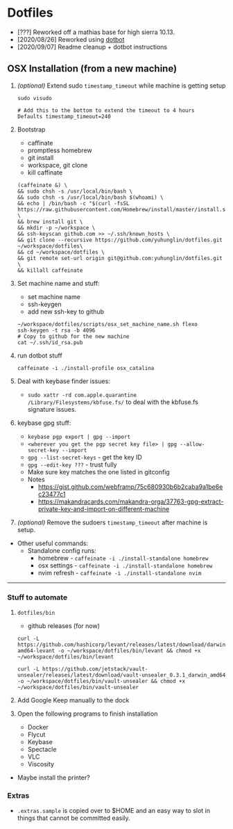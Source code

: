 # Dotfiles

* [???] Reworked off a mathias base for high sierra 10.13.
* [2020/08/26] Reworked using [dotbot](https://github.com/anishathalye/dotbot)
* [2020/09/07] Readme cleanup + dotbot instructions

## OSX Installation (from a new machine)

1. _(optional)_ Extend sudo `timestamp_timeout` while machine is getting setup
    ```
    sudo visudo

    # Add this to the bottom to extend the timeout to 4 hours
    Defaults timestamp_timeout=240
    ```

1. Bootstrap
    * caffinate
    * promptless homebrew
    * git install
    * workspace, git clone
    * kill caffinate
    ```
   (caffeinate &) \
   && sudo chsh -s /usr/local/bin/bash \
   && sudo chsh -s /usr/local/bin/bash $(whoami) \
   && echo | /bin/bash -c "$(curl -fsSL https://raw.githubusercontent.com/Homebrew/install/master/install.sh)" \
   && brew install git \
   && mkdir -p ~/workspace \
   && ssh-keyscan github.com >> ~/.ssh/known_hosts \
   && git clone --recursive https://github.com/yuhunglin/dotfiles.git ~/workspace/dotfiles\
   && cd ~/workspace/dotfiles \
   && git remote set-url origin git@github.com:yuhunglin/dotfiles.git \
   && killall caffeinate
    ```

1. Set machine name and stuff:
    * set machine name
    * ssh-keygen
    * add new ssh-key to github
    ```
    ~/workspace/dotfiles/scripts/osx_set_machine_name.sh flexo
    ssh-keygen -t rsa -b 4096
    # Copy to github for the new machine
    cat ~/.ssh/id_rsa.pub
    ```

1. run dotbot stuff
    ```
    caffeinate -i ./install-profile osx_catalina
    ```
1. Deal with keybase finder issues:
    * `sudo xattr -rd com.apple.quarantine /Library/Filesystems/kbfuse.fs/` to deal with the kbfuse.fs signature issues.

1. keybase gpg stuff:
    * `keybase pgp export | gpg --import`
    * `<wherever you get the pgp secret key file> | gpg --allow-secret-key --import`
    * `gpg --list-secret-keys` - get the key ID
    * `gpg --edit-key ???` - trust fully
    * Make sure key matches the one listed in gitconfig
    * Notes
      * https://gist.github.com/webframp/75c680930b6b2caba9a1be6ec23477c1
      * https://makandracards.com/makandra-orga/37763-gpg-extract-private-key-and-import-on-different-machine


1. _(optional)_ Remove the sudoers `timestamp_timeout` after machine is setup.

* Other useful commands:
    * Standalone config runs:
        * homebrew - `caffeinate -i ./install-standalone homebrew`
        * osx settings - `caffeinate -i ./install-standalone homebrew`
        * nvim refresh - `caffeinate -i ./install-standalone nvim`
---

### Stuff to automate

1. `dotfiles/bin`
    * github releases (for now)
    ```
    curl -L https://github.com/hashicorp/levant/releases/latest/download/darwin-amd64-levant -o ~/workspace/dotfiles/bin/levant && chmod +x ~/workspace/dotfiles/bin/levant

    curl -L https://github.com/jetstack/vault-unsealer/releases/latest/download/vault-unsealer_0.3.1_darwin_amd64 -o ~/workspace/dotfiles/bin/vault-unsealer && chmod +x ~/workspace/dotfiles/bin/vault-unsealer
    ```

1. Add Google Keep manually to the dock

1. Open the following programs to finish installation
    * Docker
    * Flycut
    * Keybase
    * Spectacle
    * VLC
    * Viscosity

* Maybe install the printer?

### Extras

* `.extras.sample` is copied over to $HOME and an easy way to slot in things that cannot be committed easily.
